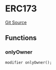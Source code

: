 # ERC173
[Git Source](https://github.com/thrackle-io/Tron/blob/f21da0ad677b5be62ff423760b9c2ce71a2b1c3b/src/diamond/implementations/ERC173/ERC173.sol)


## Functions
### onlyOwner


```solidity
modifier onlyOwner();
```

